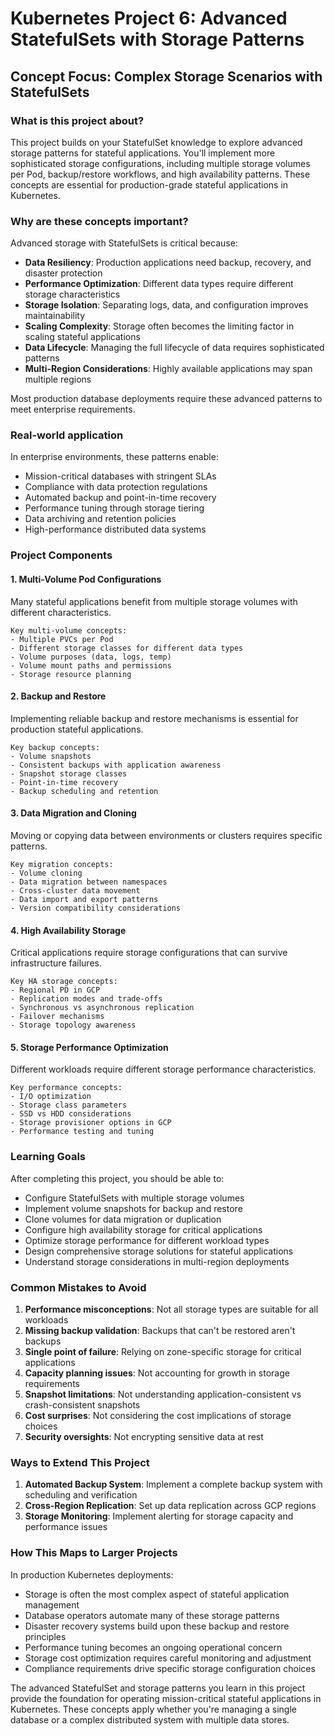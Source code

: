 # Kubernetes Project 6: Advanced StatefulSets with Storage Patterns

## Concept Focus: Complex Storage Scenarios with StatefulSets

### What is this project about?
This project builds on your StatefulSet knowledge to explore advanced storage patterns for stateful applications. You'll implement more sophisticated storage configurations, including multiple storage volumes per Pod, backup/restore workflows, and high availability patterns. These concepts are essential for production-grade stateful applications in Kubernetes.

### Why are these concepts important?
Advanced storage with StatefulSets is critical because:
- **Data Resiliency**: Production applications need backup, recovery, and disaster protection
- **Performance Optimization**: Different data types require different storage characteristics
- **Storage Isolation**: Separating logs, data, and configuration improves maintainability
- **Scaling Complexity**: Storage often becomes the limiting factor in scaling stateful applications
- **Data Lifecycle**: Managing the full lifecycle of data requires sophisticated patterns
- **Multi-Region Considerations**: Highly available applications may span multiple regions

Most production database deployments require these advanced patterns to meet enterprise requirements.

### Real-world application
In enterprise environments, these patterns enable:
- Mission-critical databases with stringent SLAs
- Compliance with data protection regulations
- Automated backup and point-in-time recovery
- Performance tuning through storage tiering
- Data archiving and retention policies
- High-performance distributed data systems

### Project Components

#### 1. Multi-Volume Pod Configurations
Many stateful applications benefit from multiple storage volumes with different characteristics.

```
Key multi-volume concepts:
- Multiple PVCs per Pod
- Different storage classes for different data types
- Volume purposes (data, logs, temp)
- Volume mount paths and permissions
- Storage resource planning
```

#### 2. Backup and Restore
Implementing reliable backup and restore mechanisms is essential for production stateful applications.

```
Key backup concepts:
- Volume snapshots
- Consistent backups with application awareness
- Snapshot storage classes
- Point-in-time recovery
- Backup scheduling and retention
```

#### 3. Data Migration and Cloning
Moving or copying data between environments or clusters requires specific patterns.

```
Key migration concepts:
- Volume cloning
- Data migration between namespaces
- Cross-cluster data movement
- Data import and export patterns
- Version compatibility considerations
```

#### 4. High Availability Storage
Critical applications require storage configurations that can survive infrastructure failures.

```
Key HA storage concepts:
- Regional PD in GCP
- Replication modes and trade-offs
- Synchronous vs asynchronous replication
- Failover mechanisms
- Storage topology awareness
```

#### 5. Storage Performance Optimization
Different workloads require different storage performance characteristics.

```
Key performance concepts:
- I/O optimization
- Storage class parameters
- SSD vs HDD considerations
- Storage provisioner options in GCP
- Performance testing and tuning
```

### Learning Goals
After completing this project, you should be able to:
- Configure StatefulSets with multiple storage volumes
- Implement volume snapshots for backup and restore
- Clone volumes for data migration or duplication
- Configure high availability storage for critical applications
- Optimize storage performance for different workload types
- Design comprehensive storage solutions for stateful applications
- Understand storage considerations in multi-region deployments

### Common Mistakes to Avoid
1. **Performance misconceptions**: Not all storage types are suitable for all workloads
2. **Missing backup validation**: Backups that can't be restored aren't backups
3. **Single point of failure**: Relying on zone-specific storage for critical applications
4. **Capacity planning issues**: Not accounting for growth in storage requirements
5. **Snapshot limitations**: Not understanding application-consistent vs crash-consistent snapshots
6. **Cost surprises**: Not considering the cost implications of storage choices
7. **Security oversights**: Not encrypting sensitive data at rest

### Ways to Extend This Project
1. **Automated Backup System**: Implement a complete backup system with scheduling and verification
2. **Cross-Region Replication**: Set up data replication across GCP regions
3. **Storage Monitoring**: Implement alerting for storage capacity and performance issues

### How This Maps to Larger Projects
In production Kubernetes deployments:
- Storage is often the most complex aspect of stateful application management
- Database operators automate many of these storage patterns
- Disaster recovery systems build upon these backup and restore principles
- Performance tuning becomes an ongoing operational concern
- Storage cost optimization requires careful monitoring and adjustment
- Compliance requirements drive specific storage configuration choices

The advanced StatefulSet and storage patterns you learn in this project provide the foundation for operating mission-critical stateful applications in Kubernetes. These concepts apply whether you're managing a single database or a complex distributed system with multiple data stores.